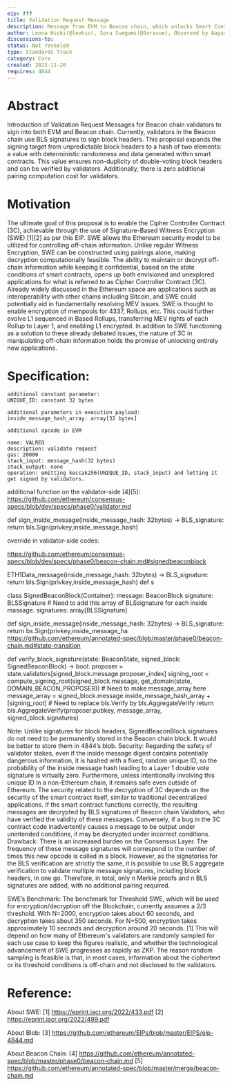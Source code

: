 ```yaml
---
eip: ???
title: Validation Request Message
description: Message from EVM to Beacon chain, which unlocks Smart Contract Based Witness Encryption.
author: Leona Hioki(@leohio), Sora Suegami(@Sorasue), Observed by Aayush G(@divide-by-0)
discussions-to: 
status: Not revealed
type: Standards Track
category: Core
created: 2023-11-20
requires: 4844
---
```


# Abstract
Introduction of Validation Request Messages for Beacon chain validators to sign into both EVM and Beacon chain. Currently, validators in the Beacon chain use BLS signatures to sign block headers. This proposal expands the signing target from unpredictable block headers to a hash of two elements: a value with deterministic randomness and data generated within smart contracts. This value ensures non-duplicity of double-voting block headers and can be verified by validators. Additionally, there is zero additional pairing computation cost for validators.
# Motivation
The ultimate goal of this proposal is to enable the Cipher Controller Contract (3C), achievable through the use of Signature-Based Witness Encryption (SWE) [1][2] as per this EIP. SWE allows the Ethereum security model to be utilized for controlling off-chain information. Unlike regular Witness Encryption, SWE can be constructed using pairings alone, making decryption computationally feasible. The ability to maintain or decrypt off-chain information while keeping it confidential, based on the state conditions of smart contracts, opens up both envisioned and unexplored applications for what is referred to as Cipher Controller Contract (3C).
Already widely discussed in the Ethereum space are applications such as interoperability with other chains including Bitcoin, and SWE could potentially aid in fundamentally resolving MEV issues. SWE is thought to enable encryption of mempools for 4337, Rollups, etc. This could further evolve L1 sequenced in Based Rollups, transferring MEV rights of each Rollup to Layer 1, and enabling L1 encrypted. In addition to SWE functioning as a solution to these already debated issues, the nature of 3C in manipulating off-chain information holds the promise of unlocking entirely new applications.


# Specification:

```
additional constant parameter:
UNIQUE_ID: constant 32 bytes

additional parameters in execution payload:
inside_message_hash_array: array[32 bytes]

additional opcode in EVM

name: VALREQ 
description: validate request
gas: 20000
stack_input: message_hash(32 bytes)
stack_output: none
operation: emitting keccak256(UNIQUE_ID, stack_input) and letting it get signed by validators.

```

additional function on the validator-side [4][5]:
https://github.com/ethereum/consensus-specs/blob/dev/specs/phase0/validator.md




def sign_inside_message(inside_message_hash: 32bytes) -> BLS_signature:
     return bls.Sign(privkey,inside_message_hash)



override in validator-side codes: 

https://github.com/ethereum/consensus-specs/blob/dev/specs/phase0/beacon-chain.md#signedbeaconblock

ETH1Data_message(inside_message_hash: 32bytes) -> BLS_signature:
     return bls.Sign(privkey,inside_message_hash)
def s





class SignedBeaconBlock(Container): 
    message: BeaconBlock 
    signature: BLSSignature 
    # Need to add this array of BLSsignature for each inside massage. 
    signatures: array[BLSSignature]


def sign_inside_message(inside_message_hash: 32bytes) -> BLS_signature:
     return bs.Sign(privkey,inside_message_ha
https://github.com/ethereum/annotated-spec/blob/master/phase0/beacon-chain.md#state-transition

def verify_block_signature(state: BeaconState, signed_block: SignedBeaconBlock) -> bool:
    proposer = state.validators[signed_block.message.proposer_index] 
    signing_root = compute_signing_root(signed_block.message, get_domain(state, DOMAIN_BEACON_PROPOSER)) 
    # Need to make message_array here 
    message_array = signed_block.message.inside_message_hash_array + [signing_root] 
    # Need to replace bls.Verify by bls.AggregateVerify 
    return bls.AggregateVerify(proposer.pubkey, message_array, signed_block.signatures)






Note: Unlike signatures for block headers, SignedBeaconBlock.signatures do not need to be permanently stored in the Beacon chain block. It would be better to store them in 4844’s blob.
Security:
Regarding the safety of validator stakes, even if the inside message digest contains potentially dangerous information, it is hashed with a fixed, random unique ID, so the probability of the inside message hash leading to a Layer 1 double vote signature is virtually zero. Furthermore, unless intentionally involving this unique ID in a non-Ethereum chain, it remains safe even outside of Ethereum.
The security related to the decryption of 3C depends on the security of the smart contract itself, similar to traditional decentralized applications. If the smart contract functions correctly, the resulting messages are decrypted by BLS signatures of Beacon chain Validators, who have verified the validity of these messages. Conversely, if a bug in the 3C contract code inadvertently causes a message to be output under unintended conditions, it may be decrypted under incorrect conditions.
Drawback:
There is an increased burden on the Consensus Layer. The frequency of these message signatures will correspond to the number of times this new opcode is called in a block. However, as the signatories for the BLS verification are strictly the same, it is possible to use BLS aggregate verification to validate multiple message signatures, including block headers, in one go. Therefore, in total, only n Merkle proofs and n BLS signatures are added, with no additional pairing required.

SWE’s Benchmark:
The benchmark for Threshold SWE, which will be used for encryption/decryption off the Blockchain, currently assumes a 2/3 threshold. With N=2000, encryption takes about 60 seconds, and decryption takes about 350 seconds. For N=500, encryption takes approximately 10 seconds and decryption around 20 seconds. [1] This will depend on how many of Ethereum's validators are randomly sampled for each use case to keep the figures realistic, and whether the technological advancement of SWE progresses as rapidly as ZKP. The reason random sampling is feasible is that, in most cases, information about the ciphertext or its threshold conditions is off-chain and not disclosed to the validators.

# Reference:

About SWE:
[1] https://eprint.iacr.org/2022/433.pdf
[2] https://eprint.iacr.org/2022/499.pdf

About Blob:
[3] https://github.com/ethereum/EIPs/blob/master/EIPS/eip-4844.md

About Beacon Chain:
[4] https://github.com/ethereum/annotated-spec/blob/master/phase0/beacon-chain.md
[5] https://github.com/ethereum/annotated-spec/blob/master/merge/beacon-chain.md

